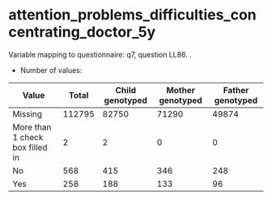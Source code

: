 # attention_problems_difficulties_concentrating_doctor_5y
Variable mapping to questionnaire: q7, question LL86.
.
- Number of values:

| Value | Total | Child genotyped | Mother genotyped | Father genotyped |
| ----- | ----- | --------------- | ---------------- | ---------------- |
| Missing | 112795 | 82750 | 71290 | 49874 |
| More than 1 check box filled in | 2 | 2 | 0 |0 |
| No | 568 | 415 | 346 |248 |
| Yes | 258 | 188 | 133 |96 |



